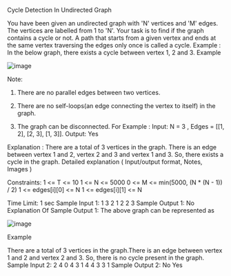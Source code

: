 Cycle Detection In Undirected Graph

You have been given an undirected graph with 'N' vertices and 'M' edges. The vertices are labelled from 1 to 'N'.
Your task is to find if the graph contains a cycle or not.
A path that starts from a given vertex and ends at the same vertex traversing the edges only once is called a cycle.
Example :
In the below graph, there exists a cycle between vertex 1, 2 and 3. 
Example

![image](https://github.com/Sahillather002/Graphs/assets/72077931/733166b9-8ad1-4275-8d10-a2ae1a7e88e1)


Note:
1. There are no parallel edges between two vertices.

2. There are no self-loops(an edge connecting the vertex to itself) in the graph.

3. The graph can be disconnected.
For Example :
Input: N = 3 , Edges =  [[1, 2], [2, 3], [1, 3]].
Output: Yes

Explanation : There are a total of 3 vertices in the graph. There is an edge between vertex 1 and 2, vertex 2 and 3 and vertex 1 and 3. So, there exists a cycle in the graph. 
Detailed explanation ( Input/output format, Notes, Images )

Constraints:
1 <= T <= 10
1 <= N <= 5000
0 <= M <= min(5000, (N * (N - 1)) / 2)
1 <= edges[i][0] <= N 
1 <= edges[i][1] <= N 

Time Limit: 1 sec 
Sample Input 1:
1
3 2
1 2
2 3
Sample Output 1:
No
Explanation Of Sample Output 1:
 The above graph can be represented as 
 
 ![image](https://github.com/Sahillather002/Graphs/assets/72077931/62a1fbdd-73fd-4ddc-8247-92155f1e8848)


Example

There are a total of 3 vertices in the graph.There is an edge between vertex 1 and 2 and vertex 2 and 3. So, there is no cycle present in the graph. 
Sample Input 2:
2
4 0 
4 3
1 4
4 3
3 1
Sample Output 2:
No
Yes
